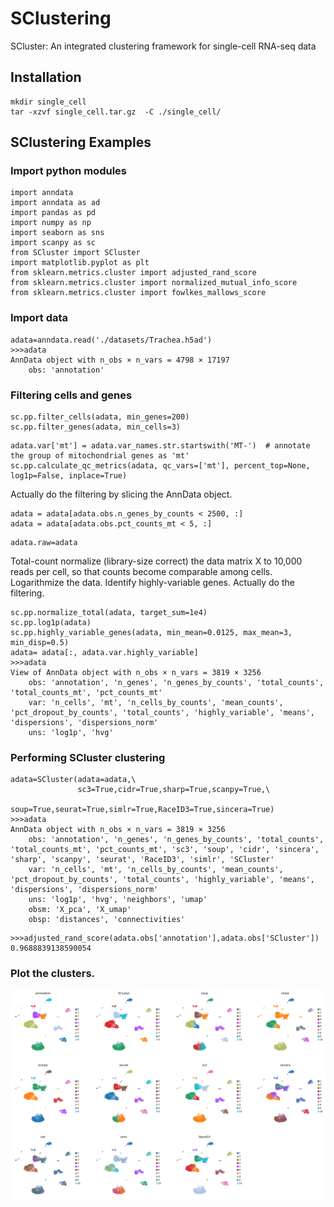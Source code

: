 
# SClustering
SCluster: An integrated clustering framework for single-cell RNA-seq data
## Installation
```
mkdir single_cell
tar -xzvf single_cell.tar.gz  -C ./single_cell/
```
## SClustering Examples
### Import python modules
```
import anndata
import anndata as ad
import pandas as pd 
import numpy as np
import seaborn as sns
import scanpy as sc
from SCluster import SCluster
import matplotlib.pyplot as plt
from sklearn.metrics.cluster import adjusted_rand_score
from sklearn.metrics.cluster import normalized_mutual_info_score
from sklearn.metrics.cluster import fowlkes_mallows_score
```
### Import data
```
adata=anndata.read('./datasets/Trachea.h5ad')
>>>adata
AnnData object with n_obs × n_vars = 4798 × 17197
    obs: 'annotation'
```
### Filtering cells and genes
```
sc.pp.filter_cells(adata, min_genes=200)
sc.pp.filter_genes(adata, min_cells=3)
```
```
adata.var['mt'] = adata.var_names.str.startswith('MT-')  # annotate the group of mitochondrial genes as 'mt'
sc.pp.calculate_qc_metrics(adata, qc_vars=['mt'], percent_top=None, log1p=False, inplace=True)
```
Actually do the filtering by slicing the AnnData object.
```
adata = adata[adata.obs.n_genes_by_counts < 2500, :]
adata = adata[adata.obs.pct_counts_mt < 5, :]
```
```
adata.raw=adata
```
Total-count normalize (library-size correct) the data matrix X to 10,000 reads per cell, so that counts become comparable among cells.
Logarithmize the data.
Identify highly-variable genes.
Actually do the filtering.
```
sc.pp.normalize_total(adata, target_sum=1e4)
sc.pp.log1p(adata)
sc.pp.highly_variable_genes(adata, min_mean=0.0125, max_mean=3, min_disp=0.5)
adata= adata[:, adata.var.highly_variable]
>>>adata
View of AnnData object with n_obs × n_vars = 3819 × 3256
    obs: 'annotation', 'n_genes', 'n_genes_by_counts', 'total_counts', 'total_counts_mt', 'pct_counts_mt'
    var: 'n_cells', 'mt', 'n_cells_by_counts', 'mean_counts', 'pct_dropout_by_counts', 'total_counts', 'highly_variable', 'means', 'dispersions', 'dispersions_norm'
    uns: 'log1p', 'hvg'
```
### Performing SCluster clustering
```
adata=SCluster(adata=adata,\
               sc3=True,cidr=True,sharp=True,scanpy=True,\
               soup=True,seurat=True,simlr=True,RaceID3=True,sincera=True)
>>>adata
AnnData object with n_obs × n_vars = 3819 × 3256
    obs: 'annotation', 'n_genes', 'n_genes_by_counts', 'total_counts', 'total_counts_mt', 'pct_counts_mt', 'sc3', 'soup', 'cidr', 'sincera', 'sharp', 'scanpy', 'seurat', 'RaceID3', 'simlr', 'SCluster'
    var: 'n_cells', 'mt', 'n_cells_by_counts', 'mean_counts', 'pct_dropout_by_counts', 'total_counts', 'highly_variable', 'means', 'dispersions', 'dispersions_norm'
    uns: 'log1p', 'hvg', 'neighbors', 'umap'
    obsm: 'X_pca', 'X_umap'
    obsp: 'distances', 'connectivities'
```
```
>>>adjusted_rand_score(adata.obs['annotation'],adata.obs['SCluster'])
0.9688839138590054
```
### Plot the clusters.
![这是图片](/Examples/umap.png "umap")
